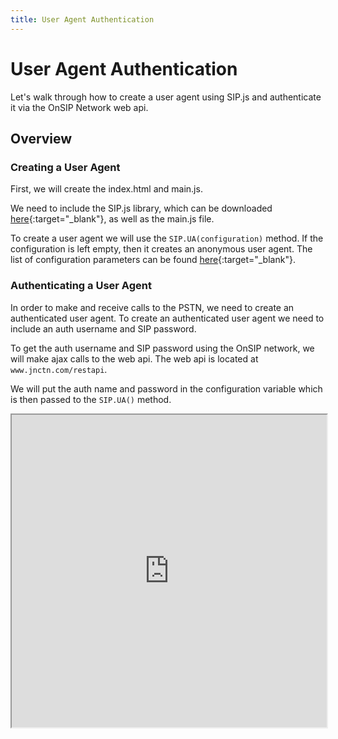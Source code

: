 ```yaml
---
title: User Agent Authentication
---
```


# User Agent Authentication

Let's walk through how to create a user agent using SIP.js and authenticate it via the OnSIP Network web api.

## Overview

### Creating a User Agent

First, we will create the index.html and main.js.


We need to include the SIP.js library, which can be downloaded [here](http://www.sipjs.com/download/){:target="_blank"}, as well as the main.js file. 

To create a user agent we will use the `SIP.UA(configuration)` method.  If the configuration is left empty, then it creates an anonymous user agent.  The list of configuration parameters can be found [here](http://sipjs.com/api/devel/ua_configuration_parameters/){:target="_blank"}.



### Authenticating a User Agent

In order to make and receive calls to the PSTN, we need to create an authenticated user agent.  To create an authenticated user agent we need to include an auth username and SIP password.  

To get the auth username and SIP password using the OnSIP network, we will make ajax calls to the web api.  The web api is located at `www.jnctn.com/restapi`.  

We will put the auth name and password in the configuration variable which is then passed to the `SIP.UA()` method.

<iframe
  style="width: 100%; height: 500px"
  src="http://jsfiddle.net/VC8rK/5/embedded/js,html,css,result/">
</iframe>



